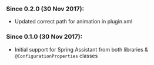 ### Since 0.2.0 (30 Nov 2017):

  - Updated correct path for animation in plugin.xml

### Since 0.1.0 (30 Nov 2017):
  
  - Initial support for Spring Assistant from both libraries & `@ConfigurationProperties` classes
